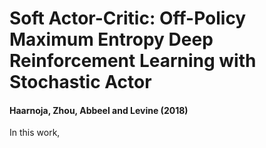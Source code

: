 # Soft Actor-Critic: Off-Policy Maximum Entropy Deep Reinforcement Learning with Stochastic Actor
#### Haarnoja, Zhou, Abbeel and Levine (2018)

In this work, 
